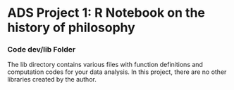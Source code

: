# ADS Project 1:  R Notebook on the history of philosophy

### Code dev/lib Folder

The lib directory contains various files with function definitions and computation codes for your data analysis. In this project, there are no other libraries created by the author.

